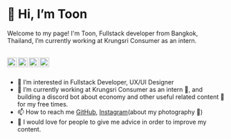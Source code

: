 <h1>👋 Hi, I’m Toon</h1>

Welcome to my page!
I'm Toon, Fullstack developer from  Bangkok, Thailand, I’m currently working at Krungsri Consumer as an intern.
<br>
<br>

<a href="https://www.patreon.com/devtoon">
  <img align="left" alt="Abhishek's Discord" width="22px" src="https://raw.githubusercontent.com/peterthehan/peterthehan/master/assets/patreon.svg" />
</a>
<a href="https://www.linkedin.com/in/panupong-tipjoi-464986175/">
  <img align="left" alt="Panupong Tipjoi" width="22px" src="https://raw.githubusercontent.com/peterthehan/peterthehan/master/assets/linkedin.svg" />
</a>
<a href="https://open.spotify.com/user/31hqwf2z4k3uhyw7vcjlvgyusgqy">
  <img align="left" alt="Panupong Tipjoi" width="22px" src="https://raw.githubusercontent.com/peterthehan/peterthehan/master/assets/spotify.svg" />
</a>
<a href="https://ko-fi.com/thetoon">
  <img align="left" alt="Panupong Tipjoi" width="22px" src="https://raw.githubusercontent.com/peterthehan/peterthehan/master/assets/ko-fi.svg" />
</a>

<br>
<br>

- 👀 I’m interested in Fullstack Developer, UX/UI Designer
- 🌱 I’m currently working at Krungsri Consumer as an intern 👶, and building a discord bot about economy and other useful related content 🤖 for my free times.
- 📫 How to reach me [GitHub](https://github.com/tchala120),  [Instagram](https://www.instagram.com/itstoon.p)(about my photography 📸)
- 👨 I would love for people to give me advice in order to improve my content.
<!---
tchala120/tchala120 is a ✨ special ✨ repository because its `README.md` (this file) appears on your GitHub profile.
You can click the Preview link to take a look at your changes.
--->
